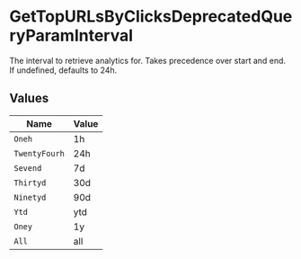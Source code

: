 # GetTopURLsByClicksDeprecatedQueryParamInterval

The interval to retrieve analytics for. Takes precedence over start and end. If undefined, defaults to 24h.


## Values

| Name          | Value         |
| ------------- | ------------- |
| `Oneh`        | 1h            |
| `TwentyFourh` | 24h           |
| `Sevend`      | 7d            |
| `Thirtyd`     | 30d           |
| `Ninetyd`     | 90d           |
| `Ytd`         | ytd           |
| `Oney`        | 1y            |
| `All`         | all           |